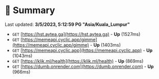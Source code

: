 # 📖 Summary
Last updated: **3/5/2023, 5:12:59 PG "Asia/Kuala_Lumpur"**

- `GET` [https://hst.aytea.ga](https://hst.aytea.ga) - **Up** (1527ms)
- `GET` [https://memeapi.cyclic.app/gimme](https://memeapi.cyclic.app/gimme) - **Up** (1403ms)
- `GET` [https://memeapi.cyclic.app](https://memeapi.cyclic.app) - **Up** (1043ms)
- `GET` [https://klik.ml/health](https://klik.ml/health) - **Up** (869ms)
- `GET` [https://dumb.onrender.com](https://dumb.onrender.com) - **Up** (966ms)
